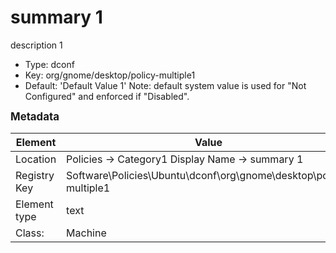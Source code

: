 # summary 1

description 1

- Type: dconf
- Key: org/gnome/desktop/policy-multiple1
- Default: 'Default Value 1'
Note: default system value is used for "Not Configured" and enforced if "Disabled".



<span style="font-size: larger;">**Metadata**</span>

| Element      | Value            |
| ---          | ---              |
| Location     |  Policies -> Category1 Display Name -> summary 1    |
| Registry Key | Software\Policies\Ubuntu\dconf\org\gnome\desktop\policy-multiple1         |
| Element type | text |
| Class:       | Machine       |
